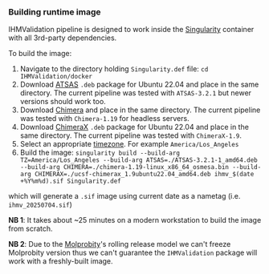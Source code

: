 ### Building runtime image

IHMValidation pipeline is designed to work inside the [Singularity](https://docs.sylabs.io/guides/4.1/user-guide/introduction.html) container with all 3rd-party dependencies.

To build the image:
1. Navigate to the directory holding `Singularity.def` file:
`cd IHMValidation/docker`
2. Download [ATSAS](https://www.embl-hamburg.de/biosaxs/download.html) `.deb` package for Ubuntu 22.04 and place in the same directory. The current pipeline was tested with `ATSAS-3.2.1` but newer versions should work too.
3. Download [Chimera](https://www.cgl.ucsf.edu/chimera/download.html) and place in the same directory. The current pipeline was tested with `Chimera-1.19` for headless servers.
4. Download [ChimeraX](https://www.cgl.ucsf.edu/chimerax/download.html) `.deb` package for Ubuntu 22.04 and place in the same directory. The current pipeline was tested with `ChimeraX-1.9`.
5. Select an appropriate [timezone](https://en.wikipedia.org/wiki/List_of_tz_database_time_zones). For example `America/Los_Angeles`
6. Build the image:
`singularity build --build-arg TZ=America/Los_Angeles --build-arg ATSAS=./ATSAS-3.2.1-1_amd64.deb --build-arg CHIMERA=./chimera-1.19-linux_x86_64_osmesa.bin --build-arg CHIMERAX=./ucsf-chimerax_1.9ubuntu22.04_amd64.deb ihmv_$(date +%Y%m%d).sif Singularity.def`

which will generate a `.sif` image using current date as a nametag (i.e. `ihmv_20250704.sif`)

**NB 1**: It takes about ~25 minutes on a modern workstation to build the image from scratch. 

**NB 2**: Due to the [Molprobity](https://github.com/rlabduke/MolProbity)'s rolling release model we can't freeze Molprobity version thus we can't guarantee the `IHMValidation` package will work with a freshly-built image. 
